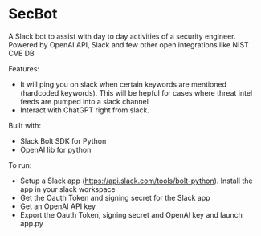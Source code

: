 # SecBot
A Slack bot to assist with day to day activities of a security engineer. 
Powered by OpenAI API, Slack and few other open integrations like NIST CVE DB

Features:
* It will ping you on slack when certain keywords are mentioned (hardcoded keywords). This will be hepful for cases where threat intel feeds are pumped into a slack channel
* Interact with ChatGPT right from slack.

Built with:
* Slack Bolt SDK for Python
* OpenAI lib for python

To run:
* Setup a Slack app (https://api.slack.com/tools/bolt-python). Install the app in your slack workspace
* Get the Oauth Token and signing secret for the Slack app
* Get an OpenAI API key
* Export the Oauth Token, signing secret and OpenAI key and launch app.py
